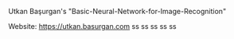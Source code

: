 Utkan Başurgan's "Basic-Neural-Network-for-Image-Recognition"

Website: https://utkan.basurgan.com
ss
ss
ss
ss
ss
